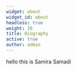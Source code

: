 ```yaml
---
widget: about
widget_id: about
headless: true
weight: 20
title: Biography
active: true
author: admin
---
```

hello this is Samira Samadi